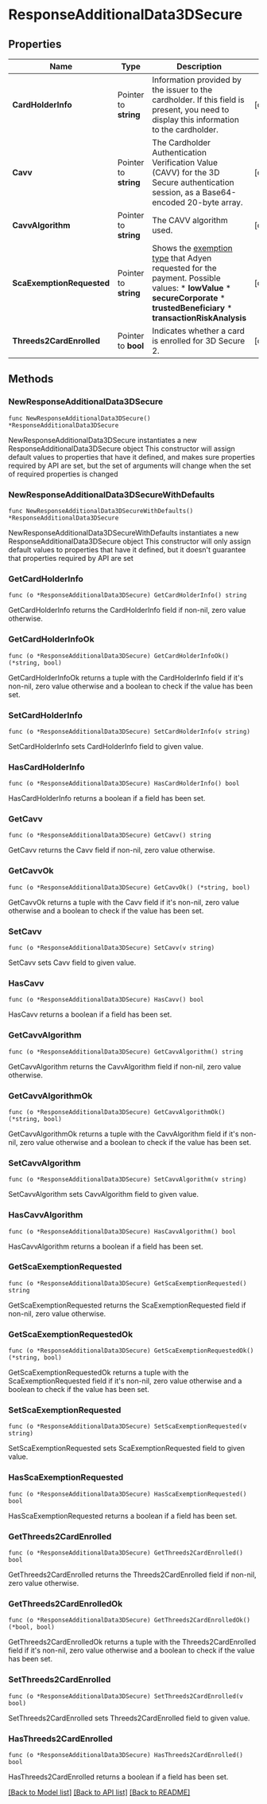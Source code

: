 # ResponseAdditionalData3DSecure

## Properties

Name | Type | Description | Notes
------------ | ------------- | ------------- | -------------
**CardHolderInfo** | Pointer to **string** | Information provided by the issuer to the cardholder. If this field is present, you need to display this information to the cardholder.  | [optional] 
**Cavv** | Pointer to **string** | The Cardholder Authentication Verification Value (CAVV) for the 3D Secure authentication session, as a Base64-encoded 20-byte array. | [optional] 
**CavvAlgorithm** | Pointer to **string** | The CAVV algorithm used. | [optional] 
**ScaExemptionRequested** | Pointer to **string** | Shows the [exemption type](https://docs.adyen.com/payments-fundamentals/psd2-sca-compliance-and-implementation-guide#specifypreferenceinyourapirequest) that Adyen requested for the payment.   Possible values: * **lowValue**  * **secureCorporate**  * **trustedBeneficiary**  * **transactionRiskAnalysis**  | [optional] 
**Threeds2CardEnrolled** | Pointer to **bool** | Indicates whether a card is enrolled for 3D Secure 2. | [optional] 

## Methods

### NewResponseAdditionalData3DSecure

`func NewResponseAdditionalData3DSecure() *ResponseAdditionalData3DSecure`

NewResponseAdditionalData3DSecure instantiates a new ResponseAdditionalData3DSecure object
This constructor will assign default values to properties that have it defined,
and makes sure properties required by API are set, but the set of arguments
will change when the set of required properties is changed

### NewResponseAdditionalData3DSecureWithDefaults

`func NewResponseAdditionalData3DSecureWithDefaults() *ResponseAdditionalData3DSecure`

NewResponseAdditionalData3DSecureWithDefaults instantiates a new ResponseAdditionalData3DSecure object
This constructor will only assign default values to properties that have it defined,
but it doesn't guarantee that properties required by API are set

### GetCardHolderInfo

`func (o *ResponseAdditionalData3DSecure) GetCardHolderInfo() string`

GetCardHolderInfo returns the CardHolderInfo field if non-nil, zero value otherwise.

### GetCardHolderInfoOk

`func (o *ResponseAdditionalData3DSecure) GetCardHolderInfoOk() (*string, bool)`

GetCardHolderInfoOk returns a tuple with the CardHolderInfo field if it's non-nil, zero value otherwise
and a boolean to check if the value has been set.

### SetCardHolderInfo

`func (o *ResponseAdditionalData3DSecure) SetCardHolderInfo(v string)`

SetCardHolderInfo sets CardHolderInfo field to given value.

### HasCardHolderInfo

`func (o *ResponseAdditionalData3DSecure) HasCardHolderInfo() bool`

HasCardHolderInfo returns a boolean if a field has been set.

### GetCavv

`func (o *ResponseAdditionalData3DSecure) GetCavv() string`

GetCavv returns the Cavv field if non-nil, zero value otherwise.

### GetCavvOk

`func (o *ResponseAdditionalData3DSecure) GetCavvOk() (*string, bool)`

GetCavvOk returns a tuple with the Cavv field if it's non-nil, zero value otherwise
and a boolean to check if the value has been set.

### SetCavv

`func (o *ResponseAdditionalData3DSecure) SetCavv(v string)`

SetCavv sets Cavv field to given value.

### HasCavv

`func (o *ResponseAdditionalData3DSecure) HasCavv() bool`

HasCavv returns a boolean if a field has been set.

### GetCavvAlgorithm

`func (o *ResponseAdditionalData3DSecure) GetCavvAlgorithm() string`

GetCavvAlgorithm returns the CavvAlgorithm field if non-nil, zero value otherwise.

### GetCavvAlgorithmOk

`func (o *ResponseAdditionalData3DSecure) GetCavvAlgorithmOk() (*string, bool)`

GetCavvAlgorithmOk returns a tuple with the CavvAlgorithm field if it's non-nil, zero value otherwise
and a boolean to check if the value has been set.

### SetCavvAlgorithm

`func (o *ResponseAdditionalData3DSecure) SetCavvAlgorithm(v string)`

SetCavvAlgorithm sets CavvAlgorithm field to given value.

### HasCavvAlgorithm

`func (o *ResponseAdditionalData3DSecure) HasCavvAlgorithm() bool`

HasCavvAlgorithm returns a boolean if a field has been set.

### GetScaExemptionRequested

`func (o *ResponseAdditionalData3DSecure) GetScaExemptionRequested() string`

GetScaExemptionRequested returns the ScaExemptionRequested field if non-nil, zero value otherwise.

### GetScaExemptionRequestedOk

`func (o *ResponseAdditionalData3DSecure) GetScaExemptionRequestedOk() (*string, bool)`

GetScaExemptionRequestedOk returns a tuple with the ScaExemptionRequested field if it's non-nil, zero value otherwise
and a boolean to check if the value has been set.

### SetScaExemptionRequested

`func (o *ResponseAdditionalData3DSecure) SetScaExemptionRequested(v string)`

SetScaExemptionRequested sets ScaExemptionRequested field to given value.

### HasScaExemptionRequested

`func (o *ResponseAdditionalData3DSecure) HasScaExemptionRequested() bool`

HasScaExemptionRequested returns a boolean if a field has been set.

### GetThreeds2CardEnrolled

`func (o *ResponseAdditionalData3DSecure) GetThreeds2CardEnrolled() bool`

GetThreeds2CardEnrolled returns the Threeds2CardEnrolled field if non-nil, zero value otherwise.

### GetThreeds2CardEnrolledOk

`func (o *ResponseAdditionalData3DSecure) GetThreeds2CardEnrolledOk() (*bool, bool)`

GetThreeds2CardEnrolledOk returns a tuple with the Threeds2CardEnrolled field if it's non-nil, zero value otherwise
and a boolean to check if the value has been set.

### SetThreeds2CardEnrolled

`func (o *ResponseAdditionalData3DSecure) SetThreeds2CardEnrolled(v bool)`

SetThreeds2CardEnrolled sets Threeds2CardEnrolled field to given value.

### HasThreeds2CardEnrolled

`func (o *ResponseAdditionalData3DSecure) HasThreeds2CardEnrolled() bool`

HasThreeds2CardEnrolled returns a boolean if a field has been set.


[[Back to Model list]](../README.md#documentation-for-models) [[Back to API list]](../README.md#documentation-for-api-endpoints) [[Back to README]](../README.md)


